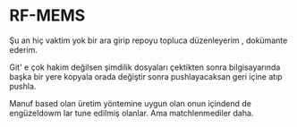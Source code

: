 # RF-MEMS

Şu an hiç vaktim yok bir ara girip repoyu topluca düzenleyerim , dokümante ederim.

Git' e çok hakim değilsen şimdilik dosyaları çektikten sonra bilgisayarında başka bir yere kopyala orada değiştir sonra pushlayacaksan geri içine atıp pushla.

Manuf based olan üretim yöntemine uygun olan onun içindend de engüzeldowm lar tune edilmiş olanlar.
Ama matchlenmediler daha.
